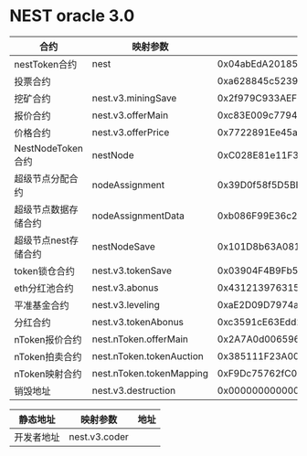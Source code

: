 # NEST oracle 3.0

合约 | 映射参数 | 地址
---|---|--- 
nestToken合约 | nest | 0x04abEdA201850aC0124161F037Efd70c74ddC74C
投票合约 |  | 0xa628845c523975493DA88Ac3641a803E92fa5d54
挖矿合约 | nest.v3.miningSave | 0x2f979C933AEF4fCDdD27C0Fa5C54d8a780555b0a
报价合约 | nest.v3.offerMain | 0xc83E009c7794e8f6d1954dc13c23A35Fc4D039F6
价格合约 | nest.v3.offerPrice | 0x7722891Ee45aD38AE05bDA8349bA4CF23cFd270F
NestNodeToken合约 | nestNode | 0xC028E81e11F374f7c1A3bE6b8D2a815fa3E96E6e
超级节点分配合约 | nodeAssignment | 0x39D0f58f5D5BBD636be23a3184Aff16a4D7567CF
超级节点数据存储合约 | nodeAssignmentData | 0xb086F99E36c2c0ef6c051EE9E4d638717BBc6cbC
超级节点nest存储合约 | nestNodeSave | 0x101D8b63A081dFfF2B1364864345b7F071b052ac
token锁仓合约 | nest.v3.tokenSave | 0x03904F4B9Fb54c61AAf96d0aCDD2e42a46c99102
eth分红池合约 | nest.v3.abonus | 0x43121397631551357EA511E62163B76e39D44852
平准基金合约 | nest.v3.leveling | 0xaE2D09D7974a933c6dDC06b8039cF09783f4bAe8
分红合约 | nest.v3.tokenAbonus | 0xc3591cE63Edd202bF3B583E559B7257c1c2F76e3
nToken报价合约 | nest.nToken.offerMain | 0x2A7A0d0065966F80D0277B4aa0c1f699F09B681a
nToken拍卖合约 | nest.nToken.tokenAuction | 0x385111F23A00AED181b0774E6900C846c0336dd4
nToken映射合约 | nest.nToken.tokenMapping | 0xF9Dc75762fC000f3fb1cF88E7fcc32f9969BA003
销毁地址 | nest.v3.destruction | 0x0000000000000000000000000000000000000001


静态地址 | 映射参数 | 地址
---|---|---
开发者地址 | nest.v3.coder | 
